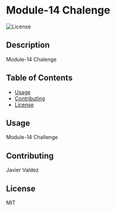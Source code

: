 # Module-14 Chalenge

![License](https://img.shields.io/badge/License-MIT-blue.svg)

## Description

Module-14 Chalenge

## Table of Contents

* [Usage](#usage)
* [Contributing](#contributing)
* [License](#license)



## Usage

Module-14 Challenge

## Contributing

Javier Valdez

## License

MIT

